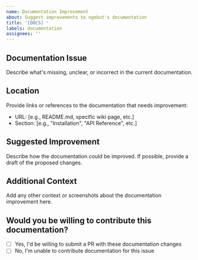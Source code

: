 ```yaml
---
name: Documentation Improvement
about: Suggest improvements to ngebut's documentation
title: '[DOCS] '
labels: documentation
assignees: ''
---
```


## Documentation Issue
Describe what's missing, unclear, or incorrect in the current documentation.

## Location
Provide links or references to the documentation that needs improvement:
- URL: [e.g., README.md, specific wiki page, etc.]
- Section: [e.g., "Installation", "API Reference", etc.]

## Suggested Improvement
Describe how the documentation could be improved. If possible, provide a draft of the proposed changes.

## Additional Context
Add any other context or screenshots about the documentation improvement here.

## Would you be willing to contribute this documentation?
- [ ] Yes, I'd be willing to submit a PR with these documentation changes
- [ ] No, I'm unable to contribute documentation for this issue